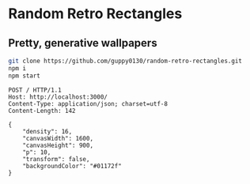 # Random Retro Rectangles

## Pretty, generative wallpapers

```bash
git clone https://github.com/guppy0130/random-retro-rectangles.git
npm i
npm start 
```

```http
POST / HTTP/1.1
Host: http://localhost:3000/
Content-Type: application/json; charset=utf-8
Content-Length: 142

{
    "density": 16,
    "canvasWidth": 1600,
    "canvasHeight": 900,
    "p": 10,
    "transform": false,
    "backgroundColor": "#01172f"
}
```

